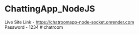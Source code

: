 # ChattingApp_NodeJS
Live Site Link - [https://chatroomapp-node-socket.onrender.com ](https://foam-sponge-patch.glitch.me)                                                                                                        
Password - 1234
#   c h a t r o o m  
 